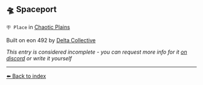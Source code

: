 ## 🛸 Spaceport

`🪧 Place` in [Chaotic Plains](../refs/chaotic_plains.md)

Built on eon 492 by [Delta Collective](../refs/delta_collective.md)

_This entry is considered incomplete - you can request more info for it [on discord](<https://discord.com/channels/562910943848169472/1173922660489633802>) or write it yourself_


----------
[⬅️ Back to index](/index.md#6690_s)